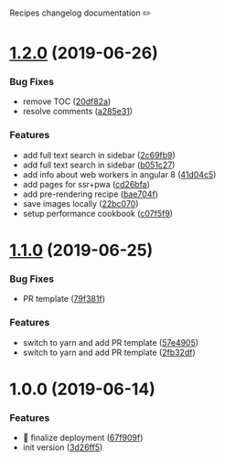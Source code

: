 Recipes changelog documentation ✏️

# [1.2.0](https://github.com/ciklum-digital/recipes/compare/v1.1.0...v1.2.0) (2019-06-26)


### Bug Fixes

* remove TOC ([20df82a](https://github.com/ciklum-digital/recipes/commit/20df82a))
* resolve comments ([a285e31](https://github.com/ciklum-digital/recipes/commit/a285e31))


### Features

* add full text search in sidebar ([2c69fb9](https://github.com/ciklum-digital/recipes/commit/2c69fb9))
* add full text search in sidebar ([b051c27](https://github.com/ciklum-digital/recipes/commit/b051c27))
* add info about web workers in angular 8 ([41d04c5](https://github.com/ciklum-digital/recipes/commit/41d04c5))
* add pages for ssr+pwa ([cd26bfa](https://github.com/ciklum-digital/recipes/commit/cd26bfa))
* add pre-rendering recipe ([bae704f](https://github.com/ciklum-digital/recipes/commit/bae704f))
* save images locally ([22bc070](https://github.com/ciklum-digital/recipes/commit/22bc070))
* setup performance cookbook ([c07f5f9](https://github.com/ciklum-digital/recipes/commit/c07f5f9))

# [1.1.0](https://github.com/ciklum-digital/recipes/compare/v1.0.0...v1.1.0) (2019-06-25)


### Bug Fixes

* PR template ([79f381f](https://github.com/ciklum-digital/recipes/commit/79f381f))


### Features

* switch to yarn and add PR template ([57e4905](https://github.com/ciklum-digital/recipes/commit/57e4905))
* switch to yarn and add PR template ([2fb32df](https://github.com/ciklum-digital/recipes/commit/2fb32df))

# 1.0.0 (2019-06-14)


### Features

* 🎸 finalize deployment ([67f909f](https://github.com/ciklum-digital/recipes/commit/67f909f))
* init version ([3d26ff5](https://github.com/ciklum-digital/recipes/commit/3d26ff5))
